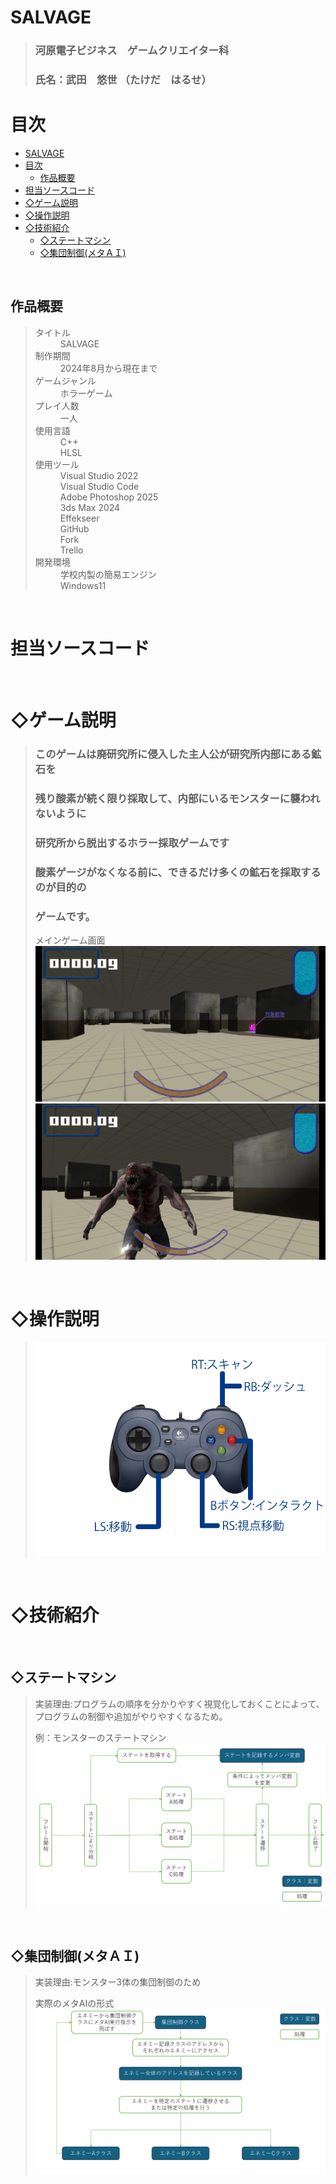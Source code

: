 # SALVAGE
> ### 河原電子ビジネス　ゲームクリエイター科
> ### 氏名：武田　悠世 （たけだ　はるせ）



# 目次
- [SALVAGE](#salvage)
- [目次](#目次)
  - [作品概要](#作品概要)
- [担当ソースコード](#担当ソースコード)
- [◇ゲーム説明](#ゲーム説明)
- [◇操作説明](#操作説明)
- [◇技術紹介](#技術紹介)
  - [◇ステートマシン](#ステートマシン)
  - [◇集団制御(メタＡＩ)](#集団制御メタａｉ)

<br />
  
<a id = "anchor1"></a>
## 作品概要
> <dl>
> <dt>タイトル</dt>
> <dd>SALVAGE</dd>
> <dt>制作期間</dt>
> <dd>2024年8月から現在まで</dd>
> <dt>ゲームジャンル</dt>
> <dd>ホラーゲーム</dd>
> <dt>プレイ人数</dt>
> <dd>一人</dd>
> <dt>使用言語</dt>
> <dd>C++</dd>
> <dd>HLSL</dd>
> <dt>使用ツール</dt>
> <dd>Visual Studio 2022</dd>
> <dd>Visual Studio Code</dd>
> <dd>Adobe Photoshop 2025</dd>
> <dd>3ds Max 2024</dd>
> <dd>Effekseer</dd>
> <dd>GitHub</dd>
> <dd>Fork</dd>
> <dd>Trello</dd>
> <dt>開発環境</dt>
> <dd>学校内製の簡易エンジン</dd>
> <dd>Windows11</dd>
> </dl>



<br />

<a id = "anchor2"></a>
# 担当ソースコード

<br />

<a id = "anchor4"></a>
# ◇ゲーム説明
> ### このゲームは廃研究所に侵入した主人公が研究所内部にある鉱石を</dd>
> ### 残り酸素が続く限り採取して、内部にいるモンスターに襲われないように</dd>
> ### 研究所から脱出するホラー採取ゲームです</dd>
> ### 酸素ゲージがなくなる前に、できるだけ多くの鉱石を採取するのが目的の</dd>
> ### ゲームです。
>
> メインゲーム画面
> ![alt text](image1.png)
> ![alt text](image2.png)

<br />

<a id = "anchor3"></a>
# ◇操作説明
> ![alt text](image3.png)

<br />

<a id = "anchor4"></a>
# ◇技術紹介

<br />

<a id = "anchor5"></a>
## ◇ステートマシン
>実装理由:プログラムの順序を分かりやすく視覚化しておくことによって、
>プログラムの制御や追加がやりやすくなるため。
>
>例：モンスターのステートマシン
> ![alt text](image4.png)

<br />

<a id = "anchor6"></a>
## ◇集団制御(メタＡＩ)
>実装理由:モンスター3体の集団制御のため
>
>実際のメタAIの形式
> ![alt text](image5.png)

<br />